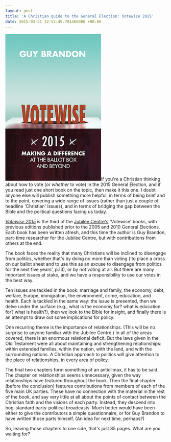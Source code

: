 ```yaml
---
layout: post
title: 'A Christian guide to the General Election: Votewise 2015'
date: 2015-03-21 22:52:49.701466000 +00:00
---
```

[<img alt="Guy Brandon: Votewise 2015" title="Guy Brandon: Votewise 2015" src="/assets/votewise-2015.jpg" class="alignright" />](http://www.jubilee-centre.org/votewise-2015/)If you're a Christian thinking about how to vote (or _whether_ to vote) in the 2015 General Election, and if you read just one short book on the topic, then make it this one. I doubt anyone else will publish something more helpful, in terms of being brief and to the point, covering a wide range of issues (rather than just a couple of headline 'Christian' issues), and in terms of bridging the gap between the Bible and the political questions facing us today.

[_Votewise 2015_](http://www.jubilee-centre.org/votewise-2015/) is the third of the [Jubilee Centre's](http://www.jubilee-centre.org/) 'Votewise' books, with previous editions published prior to the 2005 and 2010 General Elections. Each book has been written afresh, and this time the author is Guy Brandon, part-time researcher for the Jubilee Centre, but with contributions from others at the end.

The book faces the reality that many Christians will be inclined to disengage from politics, whether that's by doing no more than voting ('to place a cross on our ballot sheet and to use this as an excuse to disengage from politics for the next five years', p.13), or by not voting at all. But there are many important issues at stake, and we have a responsibility to use our votes in the best way.

Ten issues are tackled in the book: marriage and family, the economy, debt, welfare, Europe, immigration, the environment, crime, education, and health. Each is tackled in the same way: the issue is presented, then we delve under the surface (e.g., what is the economy for? what is education for? what is health?), then we look to the Bible for insight, and finally there is an attempt to draw out some implications for policy.

One recurring theme is the importance of relationships. (This will be no surprise to anyone familiar with the Jubilee Centre.) In all of the areas covered, there is an enormous relational deficit. But the laws given in the Old Testament were all about maintaining and strengthening relationships: within extended families, within the nation, with the land, and with the surrounding nations. A Christian approach to politics will give attention to the place of relationships, in every area of policy.

The final two chapters form something of an anticlimax, it has to be said. The chapter on relationships seems unnecessary, given the way relationships have featured throughout the book. Then the final chapter (before the conclusion) features contributions from members of each of the five main UK parties. These have no connection with the material in the rest of the book, and say very little at all about the points of contact between the Christian faith and the visions of each party. Instead, they descend into bog-standard party-political broadcasts. Much better would have been either to give the contributors a simple questionnaire, or for Guy Brandon to have written those parts himself. (An idea for next time, perhaps?)

So, leaving those chapters to one side, that's just 85 pages. What are you waiting for?
